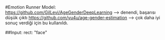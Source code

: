 #Emotion Runner
Model:
https://github.com/GilLevi/AgeGenderDeepLearning  --> denendi, başarısı düşük çıktı
https://github.com/yu4u/age-gender-estimation --> çok daha iyi sonuç verdiği için bu kullanıldı.

##Input:
rect: "face"

